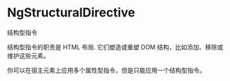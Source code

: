 # NgStructuralDirective
结构型指令

结构型指令的职责是 HTML 布局.
它们塑造或重塑 DOM 结构，比如添加、移除或维护这些元素。

你可以在宿主元素上应用多个属性型指令，但是只能应用一个结构型指令。